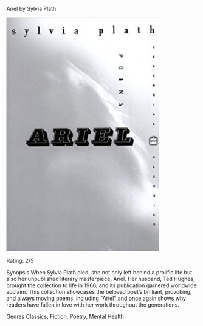 Ariel by Sylvia Plath

![alt text](bookimages/ariel-image.png)

Rating: 2/5

Synopsis
When Sylvia Plath died, she not only left behind a prolific life but also her unpublished literary masterpiece, Ariel. Her husband, Ted Hughes, brought the collection to life in 1966, and its publication garnered worldwide acclaim. This collection showcases the beloved poet’s brilliant, provoking, and always moving poems, including "Ariel" and once again shows why readers have fallen in love with her work throughout the generations.

Genres
Classics, Fiction, Poetry, Mental Health